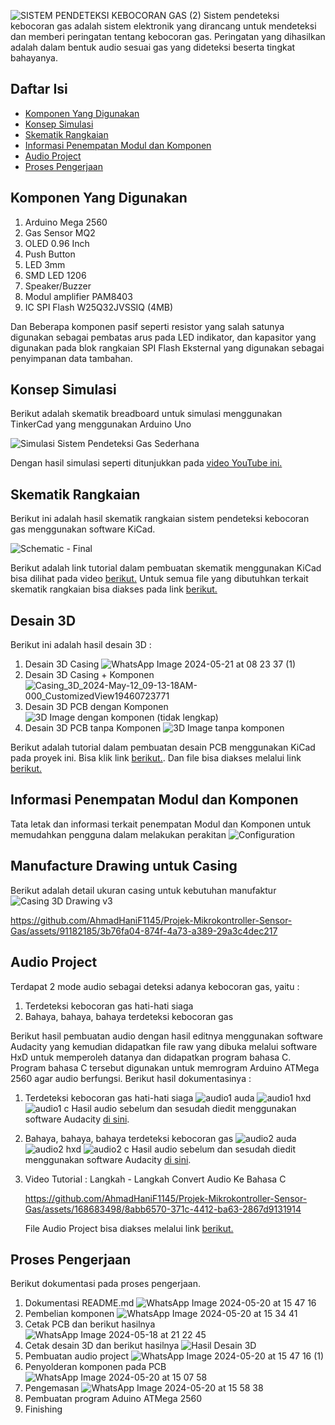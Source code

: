 ![SISTEM PENDETEKSI KEBOCORAN GAS (2)](https://github.com/AhmadHaniF1145/Projek-Mikrokontroller-Sensor-Gas/assets/168683498/e76d59b6-fd9b-4618-88f2-fbd6e8390744)
Sistem pendeteksi kebocoran gas adalah sistem elektronik yang dirancang untuk mendeteksi dan memberi peringatan tentang kebocoran gas. Peringatan yang dihasilkan adalah dalam bentuk audio sesuai gas yang dideteksi beserta tingkat bahayanya.
## Daftar Isi
- [Komponen Yang Digunakan](#Komponen-Yang-Digunakan)
- [Konsep Simulasi](#Konsep-Simulasi)
- [Skematik Rangkaian](#Skematik-Rangkaian)
- [Informasi Penempatan Modul dan Komponen](#Informasi-Penempatan-Modul-dan-Komponen)
- [Audio Project](#Audio-Project)
- [Proses Pengerjaan](#Proses-Pengerjaan)

## Komponen Yang Digunakan
1. Arduino Mega 2560
2. Gas Sensor MQ2
3. OLED 0.96 Inch
4. Push Button
5. LED 3mm
6. SMD LED 1206
7. Speaker/Buzzer
8. Modul amplifier PAM8403
9. IC SPI Flash W25Q32JVSSIQ (4MB)

Dan Beberapa komponen pasif seperti resistor yang salah satunya digunakan sebagai pembatas arus pada LED indikator, dan kapasitor yang digunakan pada blok rangkaian SPI Flash Eksternal yang digunakan sebagai penyimpanan data tambahan.
## Konsep Simulasi
Berikut adalah skematik breadboard untuk simulasi menggunakan TinkerCad yang menggunakan Arduino Uno

![Simulasi Sistem Pendeteksi Gas Sederhana](https://github.com/AhmadHaniF1145/Projek-Mikrokontroller-Sensor-Gas/assets/168683498/39eb430e-0b18-4c78-bdcf-787a9f2c64ee)

Dengan hasil simulasi seperti ditunjukkan pada [video YouTube ini.](https://youtu.be/8_7WZJKQg08 "video YouTube ini.")


## Skematik Rangkaian
Berikut ini adalah hasil skematik rangkaian sistem pendeteksi kebocoran gas menggunakan software KiCad.

![Schematic - Final](https://github.com/AhmadHaniF1145/Projek-Mikrokontroller-Sensor-Gas/assets/96289624/577b15af-4e1f-4909-9a41-ec3f98f00416)

Berikut adalah link tutorial dalam pembuatan skematik menggunakan KiCad bisa dilihat pada video [berikut.](https://youtu.be/a5kBzt2_dH4 "berikut.") Untuk semua file yang dibutuhkan terkait skematik rangkaian bisa diakses pada link [berikut.](https://github.com/AhmadHaniF1145/Projek-Mikrokontroller-Sensor-Gas/tree/main/PCB%20Board "berikut.")




## Desain 3D
Berikut ini adalah hasil desain 3D :
1. Desain 3D Casing
![WhatsApp Image 2024-05-21 at 08 23 37 (1)](https://github.com/AhmadHaniF1145/Projek-Mikrokontroller-Sensor-Gas/assets/168633171/a8f32070-f779-429f-9d4e-500686a4b812)
2. Desain 3D Casing + Komponen
![Casing_3D_2024-May-12_09-13-18AM-000_CustomizedView19460723771](https://github.com/AhmadHaniF1145/Projek-Mikrokontroller-Sensor-Gas/assets/168633171/9b444903-7310-4619-b300-ca68e863c4d1)
3. Desain 3D PCB dengan Komponen
![3D Image dengan komponen (tidak lengkap)](https://github.com/AhmadHaniF1145/Projek-Mikrokontroller-Sensor-Gas/assets/168683498/b7f1c2a8-1838-49a4-97ea-847170ede539)
4. Desain 3D PCB tanpa Komponen
![3D Image tanpa komponen](https://github.com/AhmadHaniF1145/Projek-Mikrokontroller-Sensor-Gas/assets/168683498/1d6cba32-6652-4590-9f34-5f4ce87ad227)

Berikut adalah tutorial dalam pembuatan desain PCB menggunakan KiCad pada proyek ini. Bisa klik link [berikut.](https://youtu.be/dg8yomkr-xE "berikut."). Dan file bisa diakses melalui link [berikut.](https://github.com/AhmadHaniF1145/Projek-Mikrokontroller-Sensor-Gas/tree/main/PCB%20Board/Progress%204%20Final/PCB%20Master "berikut.")


## Informasi Penempatan Modul dan Komponen
Tata letak dan informasi terkait penempatan Modul dan Komponen untuk memudahkan pengguna dalam melakukan perakitan
![Configuration](https://github.com/AhmadHaniF1145/Projek-Mikrokontroller-Sensor-Gas/assets/96289624/7aa48c24-adea-40a0-a9db-cbcecc07b824)

## Manufacture Drawing untuk Casing
Berikut adalah detail ukuran casing untuk kebutuhan manufaktur
![Casing 3D Drawing v3](https://github.com/AhmadHaniF1145/Projek-Mikrokontroller-Sensor-Gas/assets/91182185/6e529cb8-5fef-47b7-8c0e-fb82138d0f7d)

https://github.com/AhmadHaniF1145/Projek-Mikrokontroller-Sensor-Gas/assets/91182185/3b76fa04-874f-4a73-a389-29a3c4dec217


## Audio Project
Terdapat 2 mode audio sebagai deteksi adanya kebocoran gas, yaitu :
1. Terdeteksi kebocoran gas hati-hati siaga
2. Bahaya, bahaya, bahaya terdeteksi kebocoran gas

Berikut hasil pembuatan audio dengan hasil editnya menggunakan software Audacity yang kemudian didapatkan file raw yang dibuka melalui software HxD untuk memperoleh datanya dan didapatkan program bahasa C. Program bahasa C tersebut digunakan untuk memrogram Arduino ATMega 2560 agar audio berfungsi. Berikut hasil dokumentasinya :
1. Terdeteksi kebocoran gas hati-hati siaga
![audio1 auda](https://github.com/AhmadHaniF1145/Projek-Mikrokontroller-Sensor-Gas/assets/168633171/db14e100-4098-4b76-860f-b313bf87644a)
![audio1 hxd](https://github.com/AhmadHaniF1145/Projek-Mikrokontroller-Sensor-Gas/assets/168633171/29da9884-2d4c-4708-83c8-867e1dda656a)
![audio1 c](https://github.com/AhmadHaniF1145/Projek-Mikrokontroller-Sensor-Gas/assets/168633171/564c69fe-35a1-4499-8651-8312e3c7a250)
Hasil audio sebelum dan sesudah diedit menggunakan software Audacity [di sini](https://youtu.be/VL2fVMhNUZw "di sini").
2. Bahaya, bahaya, bahaya terdeteksi kebocoran gas
![audio2 auda](https://github.com/AhmadHaniF1145/Projek-Mikrokontroller-Sensor-Gas/assets/168633171/187c9402-27a3-49af-9626-3644c708aaee)
![audio2 hxd](https://github.com/AhmadHaniF1145/Projek-Mikrokontroller-Sensor-Gas/assets/168633171/a9354b83-d256-4b3c-a181-f101cccddfb0)
![audio2 c](https://github.com/AhmadHaniF1145/Projek-Mikrokontroller-Sensor-Gas/assets/168633171/9447c832-1cc8-4728-af79-7b8b3e97abe5)
Hasil audio sebelum dan sesudah diedit menggunakan software Audacity [di sini](https://youtu.be/l1GMS38mKNk "di sini").
3. Video Tutorial : Langkah - Langkah Convert Audio Ke Bahasa C

   https://github.com/AhmadHaniF1145/Projek-Mikrokontroller-Sensor-Gas/assets/168683498/8abb6570-371c-4412-ba63-2867d9131914


   File Audio Project bisa diakses melalui link [berikut.](https://github.com/AhmadHaniF1145/Projek-Mikrokontroller-Sensor-Gas/tree/main/Audio_Project "berikut.")

## Proses Pengerjaan
Berikut dokumentasi pada proses pengerjaan.
1. Dokumentasi README.md
![WhatsApp Image 2024-05-20 at 15 47 16](https://github.com/AhmadHaniF1145/Projek-Mikrokontroller-Sensor-Gas/assets/168633171/a7ab4589-1d05-4313-b617-d1f20b48bc91)
2. Pembelian komponen 
![WhatsApp Image 2024-05-20 at 15 34 41](https://github.com/AhmadHaniF1145/Projek-Mikrokontroller-Sensor-Gas/assets/168633171/5fd885cd-d230-4474-9eed-17eb4611c2f8)
3. Cetak PCB dan berikut hasilnya
![WhatsApp Image 2024-05-18 at 21 22 45](https://github.com/AhmadHaniF1145/Projek-Mikrokontroller-Sensor-Gas/assets/168633171/d4bc5c35-9c43-4529-b818-43a35a189968)
4. Cetak desain 3D dan berikut hasilnya
![Hasil Desain 3D](https://github.com/AhmadHaniF1145/Projek-Mikrokontroller-Sensor-Gas/assets/168633171/58ec9689-f922-48b8-9f06-302aff11aa72)
5. Pembuatan audio project
![WhatsApp Image 2024-05-20 at 15 47 16 (1)](https://github.com/AhmadHaniF1145/Projek-Mikrokontroller-Sensor-Gas/assets/168633171/a41125d5-13c3-4836-8066-0919d1396c72)
6. Penyolderan komponen pada PCB
![WhatsApp Image 2024-05-20 at 15 07 58](https://github.com/AhmadHaniF1145/Projek-Mikrokontroller-Sensor-Gas/assets/168633171/b45102b9-e32f-40ad-91d2-b0300cd6ee58)
7. Pengemasan
![WhatsApp Image 2024-05-20 at 15 58 38](https://github.com/AhmadHaniF1145/Projek-Mikrokontroller-Sensor-Gas/assets/168633171/22f4a12a-be4c-4ba2-b998-24e26cb7c9ab)
8. Pembuatan program Aduino ATMega 2560
9. Finishing

